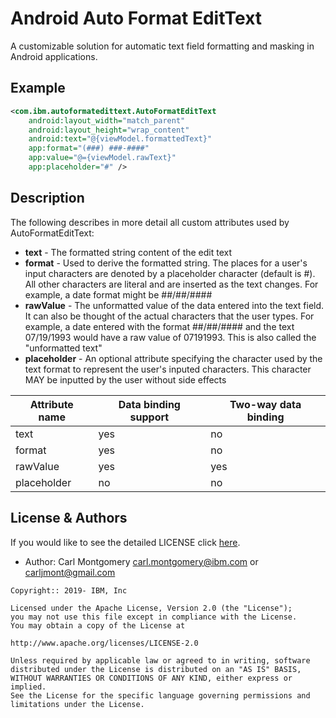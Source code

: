 # Android Auto Format EditText
A customizable solution for automatic text field formatting and masking in Android applications.

## Example
```xml
<com.ibm.autoformatedittext.AutoFormatEditText
    android:layout_width="match_parent"
    android:layout_height="wrap_content"
    android:text="@{viewModel.formattedText}"
    app:format="(###) ###-####"
    app:value="@={viewModel.rawText}"
    app:placeholder="#" />
```

## Description

The following describes in more detail all custom attributes used by AutoFormatEditText:
* **text** - The formatted string content of the edit text
* **format** - Used to derive the formatted string. The places for a user's input characters are denoted by a placeholder character (default is #). All other characters are literal and are inserted as the text changes. For example, a date format might be ##/##/####
* **rawValue** - The unformatted value of the data entered into the text field. It can also be thought of the actual characters that the user types. For example, a date entered with the format ##/##/#### and the text 07/19/1993 would have a raw value of 07191993. This is also called the "unformatted text"
* **placeholder** - An optional attribute specifying the character used by the text format to represent the user's inputed characters. This character MAY be inputted by the user without side effects

| Attribute name  | Data binding support | Two-way data binding |
| -------------   | -------------------- | -------------------- |
| text            | yes                  | no                   |
| format          | yes                  | no                   |
| rawValue        | yes                  | yes                  |
| placeholder     | no                   | no                   |

<!-- License and Authors is optional here, but gives you the ability to highlight who is involed in the project -->
## License & Authors

If you would like to see the detailed LICENSE click [here](LICENSE).

- Author: Carl Montgomery <carl.montgomery@ibm.com> or <carljmont@gmail.com>

```text
Copyright:: 2019- IBM, Inc

Licensed under the Apache License, Version 2.0 (the "License");
you may not use this file except in compliance with the License.
You may obtain a copy of the License at

http://www.apache.org/licenses/LICENSE-2.0

Unless required by applicable law or agreed to in writing, software
distributed under the License is distributed on an "AS IS" BASIS,
WITHOUT WARRANTIES OR CONDITIONS OF ANY KIND, either express or implied.
See the License for the specific language governing permissions and
limitations under the License.
```
